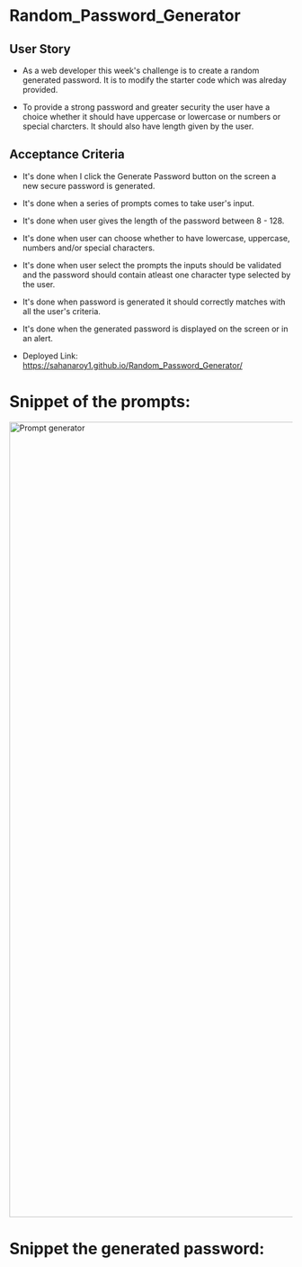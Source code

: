 # Random_Password_Generator

## User Story

* As a web developer this week's challenge is to create a random generated password. It is to modify the starter code which was alreday provided.

* To provide a strong password and greater security the user have a choice whether it should have uppercase or lowercase or numbers or special charcters. It should also have length given by the user.

## Acceptance Criteria
* It's done when I click the Generate Password button on the screen a new secure password is generated.
* It's done when a series of prompts comes to take user's input.
* It's done when user gives the length of the password between 8 - 128.
* It's done when user can choose whether to have lowercase, uppercase, numbers and/or special characters.
* It's done when user select the prompts the inputs should be validated and the password should contain atleast one character type selected by the user.
* It's done when password is generated it should correctly matches with all the user's criteria.
* It's done when the generated password is displayed on the screen or in an alert.

* Deployed Link:
https://sahanaroy1.github.io/Random_Password_Generator/

# Snippet of the prompts:
<img width="1413" alt="Prompt generator" src="https://github.com/Sahanaroy1/Random_Password_Generator/assets/127791384/d5470fe8-2fca-4859-a61e-586b597222ee">

# Snippet the generated password:


